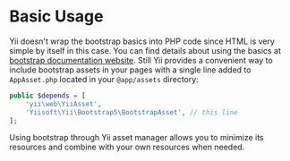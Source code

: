 Basic Usage
===========

Yii doesn't wrap the bootstrap basics into PHP code since HTML is very simple by itself in this case. You can find details
about using the basics at [bootstrap documentation website](https://getbootstrap.com/css/). Still Yii provides a
convenient way to include bootstrap assets in your pages with a single line added to `AppAsset.php` located in your
`@app/assets` directory:

```php
public $depends = [
    'yii\web\YiiAsset',
    'Yiisoft\Yii\Bootstrap5\BootstrapAsset', // this line
];
```

Using bootstrap through Yii asset manager allows you to minimize its resources and combine with your own resources when
needed.
